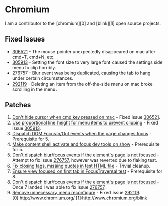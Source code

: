# Chromium #

I am a contributor to the [chromium][0] and [blink][1] open source projects.

## Fixed Issues ##

* [306521][chr1issue] - The mouse pointer unexpectedly disappeared on mac after cmd+T, cmd+N, etc.
* [305913][chr2issue] - Setting the font size to very large font caused the settings side menu to clip horribly.
* [276757][chr8issue] - Blur event was  being duplicated, causing the tab to hang under certain circumstances.
* [292119][chr9issue] - Deleting an item from the off-the-side menu on mac broke scrolling in the menu.

## Patches ##

1. [Don't hide cursor when cmd key pressed on mac][chr1] - Fixed issue [306521][chr1issue].
2. [Use proportional line height for menu items to prevent clipping][chr2] - Fixed issue [305913][chr2issue].
3. [Dispatch DOM FocusIn/Out events when the page changes focus][chr3] - Prerequisite for 5.
4. [Make content shell activate and focus dev tools on show][chr4] - Prerequisite for 5.
5. [Don't dispatch blur/focus events if the element's page is not focused][chr5] - Attempt to fix issue [276757][chr8issue], however was reverted due to flaking test.
6. [Fix closing tags, missing quotes in test HTML file][chr6] - Trivial cleanup.
7. [Ensure view focused on first tab in FocusTraversal test][chr7] - Prerequisite for 8.
8. [Don't dispatch blur/focus events if the element's page is not focused][chr8] - Once 7 landed I was able to fix issue [276757][chr8issue].
9. [Remove unnecessary menu reconfigure][chr9] - Fixed issue [292119][chr9issue].
[0]:http://www.chromium.org/
[1]:http://www.chromium.org/blink

[chr1]:https://src.chromium.org/viewvc/chrome?revision=229029&view=revision
[chr1issue]:https://code.google.com/p/chromium/issues/detail?id=306521
[chr2]:https://src.chromium.org/viewvc/chrome?revision=236421&view=revision
[chr2issue]:https://code.google.com/p/chromium/issues/detail?id=305913
[chr3]:https://src.chromium.org/viewvc/blink?revision=159293&view=revision
[chr4]:https://src.chromium.org/viewvc/chrome?revision=229709&view=revision
[chr5]:https://src.chromium.org/viewvc/blink?revision=160036&view=revision
[chr5issue]:https://code.google.com/p/chromium/issues/detail?id=276757
[chr6]:https://src.chromium.org/viewvc/chrome?revision=239988&view=revision
[chr7]:https://src.chromium.org/viewvc/chrome?revision=240279&view=revision
[chr8]:https://src.chromium.org/viewvc/blink?revision=164069&view=revision
[chr8issue]:https://code.google.com/p/chromium/issues/detail?id=276757
[chr9]:https://src.chromium.org/viewvc/chrome?revision=242801&view=revision
[chr9issue]:https://code.google.com/p/chromium/issues/detail?id=292119
